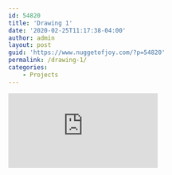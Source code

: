 ```yaml
---
id: 54820
title: 'Drawing 1'
date: '2020-02-25T11:17:38-04:00'
author: admin
layout: post
guid: 'https://www.nuggetofjoy.com/?p=54820'
permalink: /drawing-1/
categories:
    - Projects
---
```


<iframe class="vide" allow="accelerometer; autoplay; clipboard-write; encrypted-media; gyroscope; picture-in-picture; web-share" allowfullscreen="" frameborder="0" loading="lazy" referrerpolicy="strict-origin-when-cross-origin" src="https://www.youtube.com/embed/ewMksAbgdBI?feature=oembed" title="Learn To Draw #01 - Sketching Basics + Materials"></iframe>